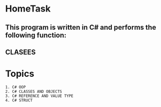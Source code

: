 # HomeTask

## This program is written in C# and performs the following function:

## CLASEES

# Topics

```
1. C# OOP
2. C# CLASSES AND OBJECTS
3. C# REFERENCE AND VALUE TYPE
4. C# STRUCT
```
